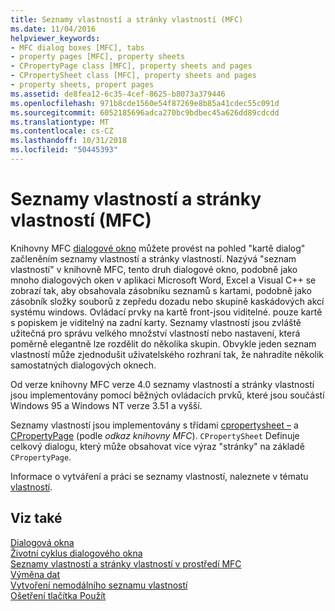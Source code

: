 ```yaml
---
title: Seznamy vlastností a stránky vlastností (MFC)
ms.date: 11/04/2016
helpviewer_keywords:
- MFC dialog boxes [MFC], tabs
- property pages [MFC], property sheets
- CPropertyPage class [MFC], property sheets and pages
- CPropertySheet class [MFC], property sheets and pages
- property sheets, propert pages
ms.assetid: de8fea12-6c35-4cef-8625-b8073a379446
ms.openlocfilehash: 971b8cde1560e54f87269e8b85a41cdec55c091d
ms.sourcegitcommit: 6052185696adca270bc9bdbec45a626dd89cdcdd
ms.translationtype: MT
ms.contentlocale: cs-CZ
ms.lasthandoff: 10/31/2018
ms.locfileid: "50445393"
---
```

# <a name="property-sheets-and-property-pages-mfc"></a>Seznamy vlastností a stránky vlastností (MFC)

Knihovny MFC [dialogové okno](../mfc/dialog-boxes.md) můžete provést na pohled "kartě dialog" začleněním seznamy vlastností a stránky vlastností. Nazývá "seznam vlastností" v knihovně MFC, tento druh dialogové okno, podobně jako mnoho dialogových oken v aplikaci Microsoft Word, Excel a Visual C++ se zobrazí tak, aby obsahovala zásobníku seznamů s kartami, podobně jako zásobník složky souborů z zepředu dozadu nebo skupině kaskádových akcí systému windows. Ovládací prvky na kartě front-jsou viditelné. pouze kartě s popiskem je viditelný na zadní karty. Seznamy vlastností jsou zvláště užitečná pro správu velkého množství vlastností nebo nastavení, která poměrně elegantně lze rozdělit do několika skupin. Obvykle jeden seznam vlastností může zjednodušit uživatelského rozhraní tak, že nahradíte několik samostatných dialogových oknech.

Od verze knihovny MFC verze 4.0 seznamy vlastností a stránky vlastností jsou implementovány pomocí běžných ovládacích prvků, které jsou součástí Windows 95 a Windows NT verze 3.51 a vyšší.

Seznamy vlastností jsou implementovány s třídami [cpropertysheet –](../mfc/reference/cpropertysheet-class.md) a [CPropertyPage](../mfc/reference/cpropertypage-class.md) (podle *odkaz knihovny MFC*). `CPropertySheet` Definuje celkový dialogu, který může obsahovat více výraz "stránky" na základě `CPropertyPage`.

Informace o vytváření a práci se seznamy vlastností, naleznete v tématu [vlastností](../mfc/property-sheets-mfc.md).

## <a name="see-also"></a>Viz také

[Dialogová okna](../mfc/dialog-boxes.md)<br/>
[Životní cyklus dialogového okna](../mfc/life-cycle-of-a-dialog-box.md)<br/>
[Seznamy vlastností a stránky vlastností v prostředí MFC](../mfc/property-sheets-and-property-pages-in-mfc.md)<br/>
[Výměna dat](../mfc/exchanging-data.md)<br/>
[Vytvoření nemodálního seznamu vlastností](../mfc/creating-a-modeless-property-sheet.md)<br/>
[Ošetření tlačítka Použít](../mfc/handling-the-apply-button.md)

